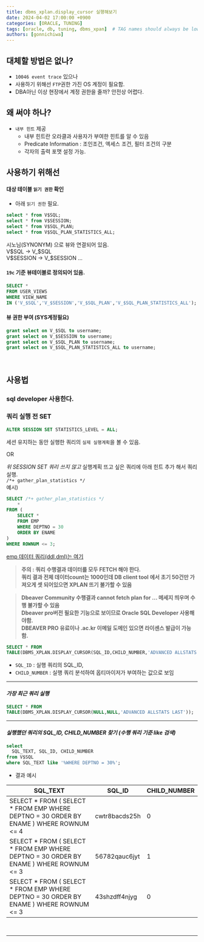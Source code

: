 ```yaml
---
title: dbms_xplan.display_cursor 실행해보기
date: 2024-04-02 17:00:00 +0900
categories: [ORACLE, TUNING]
tags: [oracle, db, tuning, dbms_xpan]  # TAG names should always be lowercase
authors: [gonnichiwa]
---
```


## 대체할 방법은 없나?
- `10046 event trace` 있으나
- 사용하기 위해선 `FTP`권한 가진 OS 계정이 필요함.
- DBA아닌 이상 현장에서 계정 권한을 줄까? 안전상 어렵다.
  

## 왜 써야 하나?
+ `내부 힌트` 제공
  - 내부 힌트란 오라클과 사용자가 부여한 힌트를 알 수 있음
  - Predicate Information : 조인조건, 엑세스 조건, 필터 조건의 구분
  - 각자의 출력 포맷 설정 가능.


## 사용하기 위해선
#### 대상 테이블 `읽기 권한` 확인
+ 아래 `읽기 권한` 필요.
```sql
select * from V$SQL;
select * from V$SESSION;
select * from V$SQL_PLAN;
select * from V$SQL_PLAN_STATISTICS_ALL;
```
시노님(SYNONYM) 으로 뷰와 연결되어 있음.  
V$SQL -> V_$SQL  
V$SESSION -> V_$SESSION  ...  

#### `19c` 기준 뷰테이블로 정의되어 있음.
```sql
SELECT * 
FROM USER_VIEWS 
WHERE VIEW_NAME 
IN ('V_$SQL','V_$SESSION','V_$SQL_PLAN','V_$SQL_PLAN_STATISTICS_ALL');
```

#### 뷰 권한 부여  (SYS계정필요)
<!--[유저생성과 권한주기]()-->
```sql
grant select on V_$SQL to username;
grant select on V_$SESSION to username;
grant select on V_$SQL_PLAN to username;
grant select on V_$SQL_PLAN_STATISTICS_ALL to username;
```
<br/>

## 사용법

### sql developer 사용한다.

### 쿼리 실행 전 SET
```sql
ALTER SESSION SET STATISTICS_LEVEL = ALL;
```
세션 유지하는 동안 실행한 쿼리의 `실제 실행계획`을 볼 수 있음.  

OR  

_위 SESSION SET 쿼리 쓰지 않고_
실행계획 뜨고 싶은 쿼리에 아래 힌트 추가 해서 쿼리 실행.  
`/*+ gather_plan_statistics */`  
예시)
```sql
SELECT /*+ gather_plan_statistics */
    *
FROM (
	SELECT *
	FROM EMP
	WHERE DEPTNO = 30
	ORDER BY ENAME
)
WHERE ROWNUM <= 3;
```
[emp 데이터 쿼리(ddl,dml)는 여기](https://gonnichiwa.github.io/posts/oracle-emp-dept-datas/)

>**주의 : 쿼리 수행결과 데이터를 모두 FETCH 해야 한다.**  
>**쿼리 결과 전체 데이터count는 1000인데 DB client tool 에서 초기 50건만 가져오게 셋 되어있으면 XPLAN 뜨기 불가할 수 있음**

>**Dbeaver Community 수행결과 cannot fetch plan for ... 메세지 띄우며 수행 불가할 수 있음**  
>**Dbeaver pro버전 필요한 기능으로 보이므로 Oracle SQL Developer 사용해야함.**  
>**DBEAVER PRO 유료이나 .ac.kr 이메일 도메인 있으면 라이센스 발급이 가능함.**

```sql
SELECT * FROM 
TABLE(DBMS_XPLAN.DISPLAY_CURSOR(SQL_ID,CHILD_NUMBER,'ADVANCED ALLSTATS LAST'));
```
- `SQL_ID` : 실행 쿼리의 SQL_ID, 
- `CHILD_NUMBER` : 실행 쿼리 분석하여 옵티마이저가 부여하는 값으로 보임  

  
---
  
#### _가장 최근 쿼리 실행_

```sql
SELECT * FROM 
TABLE(DBMS_XPLAN.DISPLAY_CURSOR(NULL,NULL,'ADVANCED ALLSTATS LAST'));
```
  
---
  
#### _실행했던 쿼리의 SQL_ID, CHILD_NUMBER 찾기 (수행 쿼리 기준 like 검색)_

```sql
select 
  SQL_TEXT, SQL_ID, CHILD_NUMBER 
from V$SQL 
where SQL_TEXT like '%WHERE DEPTNO = 30%';
```

- 결과 예시  

|SQL_TEXT                                                                                   |SQL_ID       |CHILD_NUMBER|
|-------------------------------------------------------------------------------------------|-------------|------------|
|SELECT * FROM (  SELECT *  FROM EMP  WHERE DEPTNO = 30  ORDER BY ENAME ) WHERE ROWNUM <= 4 |cwtr8bacds25h|           0|
SELECT * FROM (  SELECT *  FROM EMP  WHERE DEPTNO = 30  ORDER BY ENAME ) WHERE ROWNUM <= 3  |56782qauc6jyt|           1|
|SELECT  * FROM (  SELECT *  FROM EMP  WHERE DEPTNO = 30  ORDER BY ENAME ) WHERE ROWNUM <= 3|43shzdff4njyg|           0|

<br/>

---

<br/>








